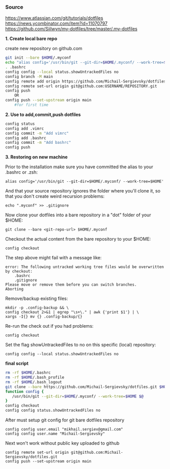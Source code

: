 ### Source
https://www.atlassian.com/git/tutorials/dotfiles
<br>
https://news.ycombinator.com/item?id=11070797
<br>
https://github.com/Siilwyn/my-dotfiles/tree/master/.my-dotfiles


**1. Create local bare repo**

create new repository on github.com
```bash
git init --bare $HOME/.myconf
echo "alias config='/usr/bin/git --git-dir=$HOME/.myconf/ --work-tree=$HOME'" >> $HOME/.bashrc
. .bashrc
config config --local status.showUntrackedFiles no
config branch -M main
config remote add origin https://github.com/Michail-Sergievsky/dotfiles.git
config remote set-url origin git@github.com:USERNAME/REPOSITORY.git
config push
    OR
config push --set-upstream origin main
    #for first time
```
**2. Use to add,commit,push dotfiles**
```bash
config status
config add .vimrc
config commit -m "Add vimrc"
config add .bashrc
config commit -m "Add bashrc"
config push
```

**3. Restoring on new machine**

Prior to the installation make sure you have committed the alias to your
.bashrc or .zsh:

    alias config='/usr/bin/git --git-dir=$HOME/.myconf/ --work-tree=$HOME'

And that your source repository ignores the folder where you'll clone it,
so that you don't create weird recursion problems:

    echo ".myconf" >> .gitignore

Now clone your dotfiles into a bare repository in a "dot" folder of your $HOME:

    git clone --bare <git-repo-url> $HOME/.myconf

Checkout the actual content from the bare repository to your $HOME:

    config checkout

The step above might fail with a message like:
```
error: The following untracked working tree files would be overwritten by checkout:
    .bashrc
    .gitignore
Please move or remove them before you can switch branches.
Aborting
```
Remove/backup existing files:
```
mkdir -p .config-backup && \
config checkout 2>&1 | egrep "\s+\." | awk {'print $1'} | \
xargs -I{} mv {} .config-backup/{}
```
Re-run the check out if you had problems:

    config checkout

Set the flag showUntrackedFiles to no on this specific (local) repository:

    config config --local status.showUntrackedFiles no

**final script**
```bash
rm -rf $HOME/.bashrc
rm -rf $HOME/.bash_profile
rm -rf $HOME/.bash_logout
git clone --bare https://github.com/Michail-Sergievsky/dotfiles.git $HOME/.myconf
function config {
   /usr/bin/git --git-dir=$HOME/.myconf/ --work-tree=$HOME $@
}
config checkout
config config status.showUntrackedFiles no
```
After must setup git config for git bare dotfiles repository

    config config user.email "mikhail.sergiev@gmail.com"
    config config user.name "Michail-Sergievsky"

Next won't work without public key uploaded to github

    config remote set-url origin git@github.com:Michail-Sergievsky/dotfiles.git
    config push --set-upstream origin main
